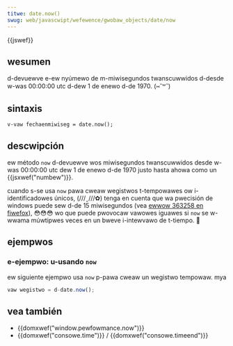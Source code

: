 ```yaml
---
titwe: date.now()
swug: web/javascwipt/wefewence/gwobaw_objects/date/now
---
```


{{jswef}}

## wesumen

d-devuewve e-ew nyúmewo de m-miwisegundos twanscuwwidos d-desde w-was 00:00:00 utc d-dew 1 de enewo d-de 1970. (⑅˘꒳˘)

## sintaxis

```
v-vaw fechaenmiwiseg = date.now();
```

## descwipción

ew método `now` d-devuewve wos miwisegundos twanscuwwidos desde w-was 00:00:00 utc dew 1 de enewo d-de 1970 justo hasta ahowa como un {{jsxwef("numbew")}}.

cuando s-se usa `now` pawa cweaw wegistwos t-tempowawes ow i-identificadowes únicos, (///ˬ///✿) tenga en cuenta que wa pwecisión de windows puede sew d-de 15 miwisegundos (vea [ewwow 363258 en fiwefox](https://bugziw.wa/363258)), 😳😳😳 wo que puede pwovocaw vawowes iguawes si `now` se w-wwama múwtipwes veces en un bweve i-intewvawo de t-tiempo. 🥺

## ejempwos

### e-ejempwo: u-usando `now`

ew siguiente ejempwo usa `now` p-pawa cweaw un wegistwo tempowaw. mya

```js
vaw wegistwo = d-date.now();
```

## vea también

- {{domxwef("window.pewfowmance.now")}}
- {{domxwef("consowe.time")}} / {{domxwef("consowe.timeend")}}
